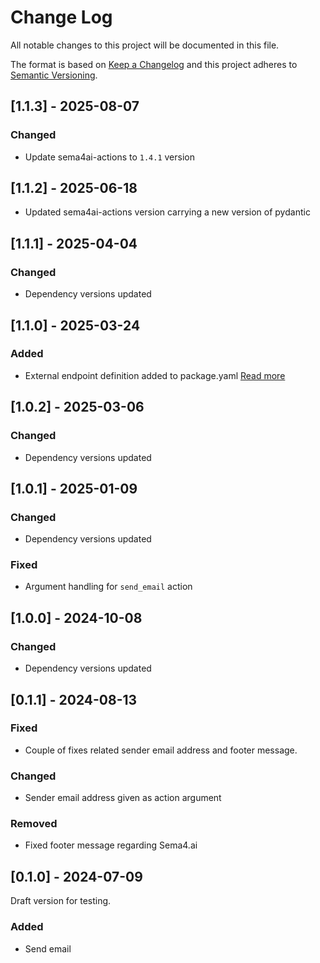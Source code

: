 # Change Log

All notable changes to this project will be documented in this file.

The format is based on [Keep a Changelog](https://keepachangelog.com/)
and this project adheres to [Semantic Versioning](https://semver.org/).

## [1.1.3] - 2025-08-07

### Changed

- Update sema4ai-actions to `1.4.1` version

## [1.1.2] - 2025-06-18

- Updated sema4ai-actions version carrying a new version of pydantic

## [1.1.1] - 2025-04-04

### Changed

- Dependency versions updated

## [1.1.0] - 2025-03-24

### Added

- External endpoint definition added to package.yaml [Read more](https://sema4.ai/docs/team-edition/marketplace/snowflake-admin#managing-external-access)

## [1.0.2] - 2025-03-06

### Changed

- Dependency versions updated

## [1.0.1] - 2025-01-09

### Changed

- Dependency versions updated

### Fixed

- Argument handling for `send_email` action

## [1.0.0] - 2024-10-08

### Changed

- Dependency versions updated

## [0.1.1] - 2024-08-13

### Fixed

- Couple of fixes related sender email address and footer message.

### Changed

- Sender email address given as action argument

### Removed

- Fixed footer message regarding Sema4.ai

## [0.1.0] - 2024-07-09

Draft version for testing.

### Added

- Send email
